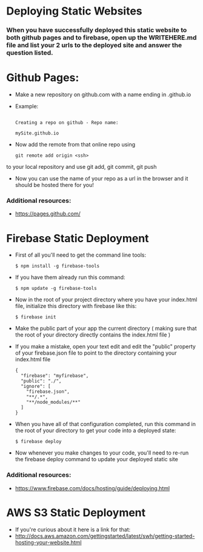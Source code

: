 # Deploying Static Websites
### When you have successfully deployed this static website to both github pages and to firebase, open up the WRITEHERE.md file and list your 2 urls to the deployed site and answer the question listed.


# Github Pages:
* Make a new repository on github.com with a name ending in .github.io
* Example:

  ```

  Creating a repo on github - Repo name:

  mySite.github.io
  ```
* Now add the remote from that online repo using
  ```
  git remote add origin <ssh>
  ```
to your local repository and use git add, git commit, git push

* Now you can use the name of your repo as a url in the browser and it should be hosted there for you!

### Additional resources:
* https://pages.github.com/


# Firebase Static Deployment
* First of all you'll need to get the command line tools:
  ```
  $ npm install -g firebase-tools
  ```

* If you have them already run this command:
  ```
  $ npm update -g firebase-tools
  ```

* Now in the root of your project directory where you have your index.html file, initialize this directory with firebase like this:
  ```
  $ firebase init
  ```
* Make the public part of your app the current directory ( making sure that the root of your directory directly contains the index.html file )

* If you make a mistake, open your text edit and edit the "public" property of your firebase.json file to point to the directory containing your index.html file

  ```
  {
    "firebase": "myfirebase",
    "public": "./",
    "ignore": [
      "firebase.json",
      "**/.*",
      "**/node_modules/**"
    ]
  }
  ```

* When you have all of that configuration completed, run this command in the root of your directory to get your code into a deployed state:
  ```
  $ firebase deploy
  ```

* Now whenever you make changes to your code, you'll need to re-run the firebase deploy command to update your deployed static site

### Additional resources:
* https://www.firebase.com/docs/hosting/guide/deploying.html

# AWS S3 Static Deployment
* If you're curious about it here is a link for that:
 * http://docs.aws.amazon.com/gettingstarted/latest/swh/getting-started-hosting-your-website.html
